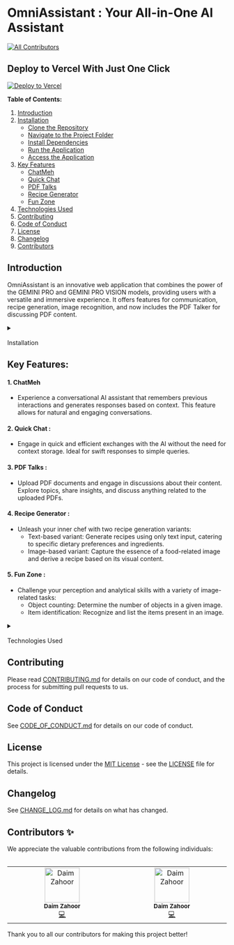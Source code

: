 # OmniAssistant : Your All-in-One AI Assistant

[![All Contributors](https://img.shields.io/badge/all_contributors-2-orange.svg?style=flat-square)](#contributors-)

## Deploy to Vercel With Just One Click

[![Deploy to Vercel](https://vercel.com/button)](https://vercel.com/import/project?template=https://github.com/devdaim6/omni-assistant)

**Table of Contents:**

1. [Introduction](#introduction)
2. [Installation](#installation)
   - [Clone the Repository](#1-clone-the-repository)
   - [Navigate to the Project Folder](#2-navigate-to-the-project-folder)
   - [Install Dependencies](#3-install-dependencies)
   - [Run the Application](#4-run-the-application)
   - [Access the Application](#5-access-the-application)
3. [Key Features](#key-features)
   - [ChatMeh](#1-chatmeh)
   - [Quick Chat](#2-quick-chat)
   - [PDF Talks](#3-pdf-talks)
   - [Recipe Generator](#4-recipe-generator)
   - [Fun Zone](#5-fun-zone)
4. [Technologies Used](#technologies-used)
5. [Contributing](#contributing)
6. [Code of Conduct](#code-of-conduct)
7. [License](#license)
8. [Changelog](#changelog)
9. [Contributors](#contributors)

## Introduction

OmniAssistant is an innovative web application that combines the power of the GEMINI PRO and GEMINI PRO VISION models, providing users with a versatile and immersive experience. It offers features for communication, recipe generation, image recognition, and now includes the PDF Talker for discussing PDF content.

<details>
 <summary><span id="header">Installation</span></summary> 

### 1. Clone the Repository:

```bash
git clone https://github.com/devdaim6/omni-assistant.git
```

### 2. Navigate to the Project Folder

```bash
cd omni-assistant
```

### 3. Install Dependencies

Choose one of the following package managers to install project dependencies.

- Using Npm , Yarn or Bun :

```bash
npm install
#or
yarn install
#or
bun install
```

- Using Bundler (if using Ruby on Rails):

```bash
bundle install
```

### 4. Run the Application

Choose the appropriate command based on your package manager.

- Using Npm, Yarn or Bun:

```bash
npm run dev
#or
yarn run dev
#or
bun run dev
```

- Using Bundler (if using Ruby on Rails):

```bash
bundle exec rails server
```

### 5. Access the Application

The application will be accessible at [http://localhost:3000](http://localhost:3000). Open your web browser and navigate to this URL.

That's it! You've successfully set up and launched OmniAssistant on your local machine. If you encounter any issues during the installation process, refer to the [CONTRIBUTING.md](https://github.com/devdaim6/omni-assistant/blob/main/CONTRIBUTING.md) document or seek assistance in our community.
</details>

## Key Features:

#### 1. ChatMeh

- Experience a conversational AI assistant that remembers previous interactions and generates responses based on context. This feature allows for natural and engaging conversations.

#### 2. Quick Chat :

- Engage in quick and efficient exchanges with the AI without the need for context storage. Ideal for swift responses to simple queries.

#### 3. PDF Talks :

- Upload PDF documents and engage in discussions about their content. Explore topics, share insights, and discuss anything related to the uploaded PDFs.

#### 4. Recipe Generator :

- Unleash your inner chef with two recipe generation variants:
  - Text-based variant: Generate recipes using only text input, catering to specific dietary preferences and ingredients.
  - Image-based variant: Capture the essence of a food-related image and derive a recipe based on its visual content.

#### 5. Fun Zone : 

- Challenge your perception and analytical skills with a variety of image-related tasks:
  - Object counting: Determine the number of objects in a given image.
  - Item identification: Recognize and list the items present in an image.

<details>
  <summary><span id="header">Technologies Used</span></summary>

  - **Next.js 14 :** Next.js is a React framework that enables the creation of fast and scalable web applications. It simplifies the development process and provides features such as server-side rendering, static site generation, and automatic code splitting.

  - **PostgreSQL :** PostgreSQL is a powerful, open-source relational database management system. It is known for its extensibility, reliability, and support for complex queries. In your project, PostgreSQL can be used as a robust database backend.

  - **Redis :** Redis is an in-memory data structure store that can be used as a database, cache, and message broker. It's known for its speed and versatility. In your project, it can serve as both a database and a caching mechanism, providing efficient data storage and retrieval.

  - **Prisma :** Prisma is an open-source database toolkit that includes an auto-generated query builder and an ORM. It simplifies database access and manipulation by providing a type-safe and intuitive API for your application.

  - **Zustand :** Zustand is a lightweight state management library for React. It offers a simple and intuitive API for managing state in your application. Zustand is known for its minimalistic approach and ease of integration with React components.

  - **Framer Motion :** Framer Motion is a React animation library that makes it easy to add smooth and interactive animations to your components. It provides a simple syntax for creating animations using React components and hooks. Framer Motion is particularly well-suited for UI animations, transitions, and gestures.

  - **GraphQL :** GraphQL is a query language for APIs and a runtime for executing those queries with your existing data. It allows for efficient and flexible data fetching, reducing over-fetching and under-fetching of data in your application.

  - **Z :** Z is a validation library for JavaScript and TypeScript. It provides a simple and composable API for validating data in your application. Z is known for its declarative syntax and ease of integration with various frameworks.

  - **NextAuth :** NextAuth is an authentication library for Next.js applications. It simplifies the implementation of authentication features such as social sign-ins, email/password, and more. It provides a seamless and secure authentication experience for your users.

</details>

## Contributing

Please read [CONTRIBUTING.md](https://github.com/devdaim6/omni-assistant/blob/main/CONTRIBUTING.md) for details on our code of conduct, and the process for submitting pull requests to us.

## Code of Conduct

See [CODE_OF_CONDUCT.md](https://github.com/devdaim6/omni-assistant/blob/main/CODE_OF_CONDUCT.md) for details on our code of conduct.

## License

This project is licensed under the [MIT License](https://opensource.org/license/mit/) - see the [LICENSE](https://github.com/devdaim6/omni-assistant/blob/main/LICENSE) file for details.

## Changelog

See [CHANGE_LOG.md](https://github.com/devdaim6/omni-assistant/blob/main/CHANGE_LOG.md) for details on what has changed.

## Contributors ✨

We appreciate the valuable contributions from the following individuals:

<table>
  <tbody>
    <tr>
   <table>
  <tbody>
    <tr>
      <td align="center" valign="top" width="14.28%"><img src="https://github.com/devdaim6.png?size=80" width="80px;" alt="Daim Zahoor"/><br /><sub><b>Daim Zahoor</b></sub><br /><a href="https://omni-assistant.vercel.app/Daim Zahoor/omni-assistant/commits?author=devdaim6" title="Code">💻</a></td>
      <td align="center" valign="top" width="14.28%"><img src="https://github.com/DaimZahoorCSE.png?size=80" width="80px;" alt="Daim Zahoor"/><br /><sub><b>Daim Zahoor</b></sub><br /><a href="https://omni-assistant.vercel.app/Daim Zahoor/omni-assistant/commits?author=DaimZahoorCSE" title="Code">💻</a></td>
    </tr>
  </tbody>
</table>

Thank you to all our contributors for making this project better!



<style>
  summary::before {
    content: '## ';
    visibility: hidden;
    display: block;
  }
</style>
